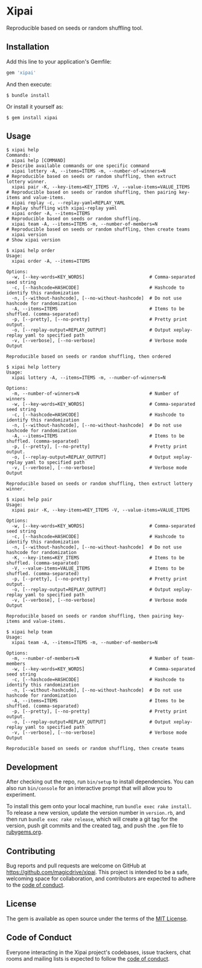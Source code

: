 # Xipai

Reproducible based on seeds or random shuffling tool.

## Installation

Add this line to your application's Gemfile:

```ruby
gem 'xipai'
```

And then execute:

    $ bundle install

Or install it yourself as:

    $ gem install xipai

## Usage

```
$ xipai help
Commands:
  xipai help [COMMAND]                                                # Describe available commands or one specific command
  xipai lottery -A, --items=ITEMS -m, --number-of-winners=N           # Reproducible based on seeds or random shuffling, then extruct lottery winner.
  xipai pair -K, --key-items=KEY_ITEMS -V, --value-items=VALUE_ITEMS  # Reproducible based on seeds or random shuffling, then pairing key-items and value-items.
  xipai replay -c, --replay-yaml=REPLAY_YAML                          # Replay shuffling with xipai-replay yaml
  xipai order -A, --items=ITEMS                                       # Reproducible based on seeds or random shuffling.
  xipai team -A, --items=ITEMS -m, --number-of-members=N              # Reproducible based on seeds or random shuffling, then create teams
  xipai version                                                       # Show xipai version
```

```
$ xipai help order
Usage:
  xipai order -A, --items=ITEMS

Options:
  -w, [--key-words=KEY_WORDS]                        # Comma-separated seed string
  -c, [--hashcode=HASHCODE]                          # Hashcode to identify this randomization
  -n, [--without-hashcode], [--no-without-hashcode]  # Do not use hashcode for randomization
  -A, --items=ITEMS                                  # Items to be shuffled. (comma-separated)
  -p, [--pretty], [--no-pretty]                      # Pretty print output.
  -o, [--replay-output=REPLAY_OUTPUT]                # Output xeplay-replay yaml to specified path
  -v, [--verbose], [--no-verbose]                    # Verbose mode Output

Reproducible based on seeds or random shuffling, then ordered
```

```
$ xipai help lottery
Usage:
  xipai lottery -A, --items=ITEMS -m, --number-of-winners=N

Options:
  -m, --number-of-winners=N                          # Number of winners
  -w, [--key-words=KEY_WORDS]                        # Comma-separated seed string
  -c, [--hashcode=HASHCODE]                          # Hashcode to identify this randomization
  -n, [--without-hashcode], [--no-without-hashcode]  # Do not use hashcode for randomization
  -A, --items=ITEMS                                  # Items to be shuffled. (comma-separated)
  -p, [--pretty], [--no-pretty]                      # Pretty print output.
  -o, [--replay-output=REPLAY_OUTPUT]                # Output xeplay-replay yaml to specified path
  -v, [--verbose], [--no-verbose]                    # Verbose mode Output

Reproducible based on seeds or random shuffling, then extruct lottery winner.
```


```
$ xipai help pair
Usage:
  xipai pair -K, --key-items=KEY_ITEMS -V, --value-items=VALUE_ITEMS

Options:
  -w, [--key-words=KEY_WORDS]                        # Comma-separated seed string
  -c, [--hashcode=HASHCODE]                          # Hashcode to identify this randomization
  -n, [--without-hashcode], [--no-without-hashcode]  # Do not use hashcode for randomization
  -K, --key-items=KEY_ITEMS                          # Items to be shuffled. (comma-separated)
  -V, --value-items=VALUE_ITEMS                      # Items to be shuffled. (comma-separated)
  -p, [--pretty], [--no-pretty]                      # Pretty print output.
  -o, [--replay-output=REPLAY_OUTPUT]                # Output xeplay-replay yaml to specified path
  -v, [--verbose], [--no-verbose]                    # Verbose mode Output

Reproducible based on seeds or random shuffling, then pairing key-items and value-items.
```

```
$ xipai help team
Usage:
  xipai team -A, --items=ITEMS -m, --number-of-members=N

Options:
  -m, --number-of-members=N                          # Number of team-members
  -w, [--key-words=KEY_WORDS]                        # Comma-separated seed string
  -c, [--hashcode=HASHCODE]                          # Hashcode to identify this randomization
  -n, [--without-hashcode], [--no-without-hashcode]  # Do not use hashcode for randomization
  -A, --items=ITEMS                                  # Items to be shuffled. (comma-separated)
  -p, [--pretty], [--no-pretty]                      # Pretty print output.
  -o, [--replay-output=REPLAY_OUTPUT]                # Output xeplay-replay yaml to specified path
  -v, [--verbose], [--no-verbose]                    # Verbose mode Output

Reproducible based on seeds or random shuffling, then create teams
```

## Development

After checking out the repo, run `bin/setup` to install dependencies. You can also run `bin/console` for an interactive prompt that will allow you to experiment.

To install this gem onto your local machine, run `bundle exec rake install`. To release a new version, update the version number in `version.rb`, and then run `bundle exec rake release`, which will create a git tag for the version, push git commits and the created tag, and push the `.gem` file to [rubygems.org](https://rubygems.org).

## Contributing

Bug reports and pull requests are welcome on GitHub at https://github.com/magicdrive/xipai. This project is intended to be a safe, welcoming space for collaboration, and contributors are expected to adhere to the [code of conduct](https://github.com/magicdrive/xipai/blob/main/CODE_OF_CONDUCT.md).

## License

The gem is available as open source under the terms of the [MIT License](https://opensource.org/licenses/MIT).

## Code of Conduct

Everyone interacting in the Xipai project's codebases, issue trackers, chat rooms and mailing lists is expected to follow the [code of conduct](https://github.com/magicdrive/xipai/blob/main/CODE_OF_CONDUCT.md).
